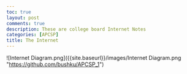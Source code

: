 ```yaml
---
toc: true
layout: post
comments: true
description: These are college board Internet Notes
categories: [APCSP]
title: The Internet
---
```


![Internet Diagram.png]({{site.baseurl}}/images/Internet Diagram.png "https://github.com/bushku/APCSP_1")